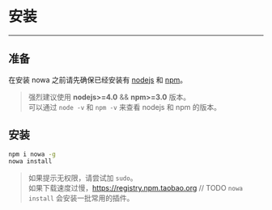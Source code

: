 # 安装

---

## 准备

在安装 nowa 之前请先确保已经安装有 [nodejs](https://nodejs.org/) 和 [npm](https://www.npmjs.com/)。

> 强烈建议使用 **nodejs>=4.0** && **npm>=3.0** 版本。  
> 可以通过 `node -v` 和 `npm -v` 来查看 nodejs 和 npm 的版本。

## 安装

```bash
npm i nowa -g
nowa install
```

> 如果提示无权限，请尝试加 `sudo`。  
> 如果下载速度过慢，https://registry.npm.taobao.org // TODO
> `nowa install` 会安装一批常用的插件。


